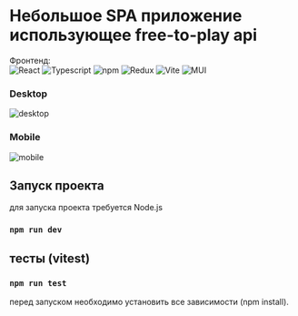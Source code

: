 

# Небольшое SPA приложение использующее free-to-play api

Фронтенд:  
![React](https://img.shields.io/badge/react-%2320232a.svg?style=for-the-badge&logo=react&logoColor=%2361DAFB)
![Typescript](https://img.shields.io/badge/TypeScript-007ACC?style=for-the-badge&logo=typescript&logoColor=white)
![npm](https://img.shields.io/badge/webpack-%23646CFF.svg?style=for-the-badge&logo=webpack&logoColor=white)
![Redux](https://img.shields.io/badge/Redux-593D88?style=for-the-badge&logo=redux&logoColor=white)
![Vite](https://img.shields.io/badge/Vite-B73BFE?style=for-the-badge&logo=vite&logoColor=FFD62E)
![MUI](https://img.shields.io/badge/Material%20UI-007FFF?style=for-the-badge&logo=mui&logoColor=white)


### Desktop

![desktop](https://i.imgur.com/RFKrVh2.gif)

### Mobile

![mobile](https://i.imgur.com/XYbSUET.gif)




## Запуск проекта

для запуска проекта требуется Node.js
### `npm run dev`
## тесты (vitest)
### `npm run test`

перед запуском необходимо установить все зависимости (npm install).


